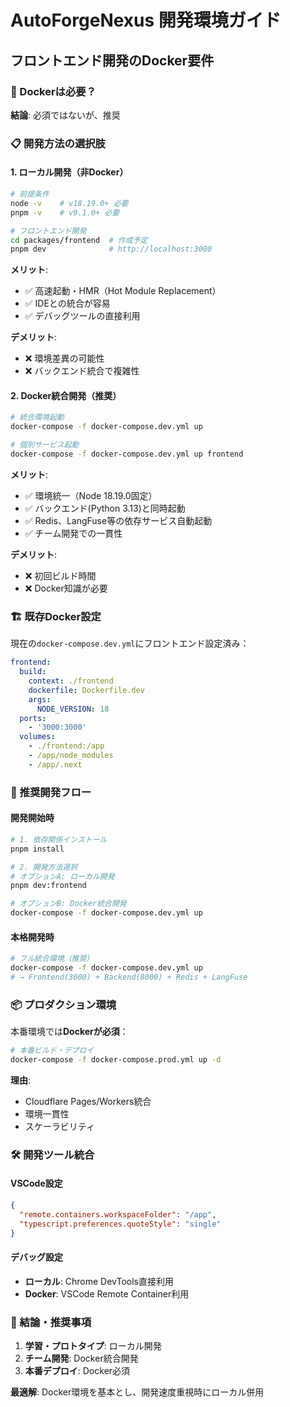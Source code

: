 # AutoForgeNexus 開発環境ガイド

## フロントエンド開発のDocker要件

### 🤔 Dockerは必要？

**結論**: 必須ではないが、推奨

### 📋 開発方法の選択肢

#### 1. **ローカル開発（非Docker）**

```bash
# 前提条件
node -v    # v18.19.0+ 必要
pnpm -v    # v9.1.0+ 必要

# フロントエンド開発
cd packages/frontend  # 作成予定
pnpm dev              # http://localhost:3000
```

**メリット**:

- ✅ 高速起動・HMR（Hot Module Replacement）
- ✅ IDEとの統合が容易
- ✅ デバッグツールの直接利用

**デメリット**:

- ❌ 環境差異の可能性
- ❌ バックエンド統合で複雑性

#### 2. **Docker統合開発（推奨）**

```bash
# 統合環境起動
docker-compose -f docker-compose.dev.yml up

# 個別サービス起動
docker-compose -f docker-compose.dev.yml up frontend
```

**メリット**:

- ✅ 環境統一（Node 18.19.0固定）
- ✅ バックエンド(Python 3.13)と同時起動
- ✅ Redis、LangFuse等の依存サービス自動起動
- ✅ チーム開発での一貫性

**デメリット**:

- ❌ 初回ビルド時間
- ❌ Docker知識が必要

### 🏗️ 既存Docker設定

現在の`docker-compose.dev.yml`にフロントエンド設定済み：

```yaml
frontend:
  build:
    context: ./frontend
    dockerfile: Dockerfile.dev
    args:
      NODE_VERSION: 18
  ports:
    - '3000:3000'
  volumes:
    - ./frontend:/app
    - /app/node_modules
    - /app/.next
```

### 🎯 推奨開発フロー

#### 開発開始時

```bash
# 1. 依存関係インストール
pnpm install

# 2. 開発方法選択
# オプションA: ローカル開発
pnpm dev:frontend

# オプションB: Docker統合開発
docker-compose -f docker-compose.dev.yml up
```

#### 本格開発時

```bash
# フル統合環境（推奨）
docker-compose -f docker-compose.dev.yml up
# → Frontend(3000) + Backend(8000) + Redis + LangFuse
```

### 📦 プロダクション環境

本番環境では**Dockerが必須**：

```bash
# 本番ビルド・デプロイ
docker-compose -f docker-compose.prod.yml up -d
```

**理由**:

- Cloudflare Pages/Workers統合
- 環境一貫性
- スケーラビリティ

### 🛠️ 開発ツール統合

#### VSCode設定

```json
{
  "remote.containers.workspaceFolder": "/app",
  "typescript.preferences.quoteStyle": "single"
}
```

#### デバッグ設定

- **ローカル**: Chrome DevTools直接利用
- **Docker**: VSCode Remote Container利用

### 🚀 結論・推奨事項

1. **学習・プロトタイプ**: ローカル開発
2. **チーム開発**: Docker統合開発
3. **本番デプロイ**: Docker必須

**最適解**: Docker環境を基本とし、開発速度重視時にローカル併用
